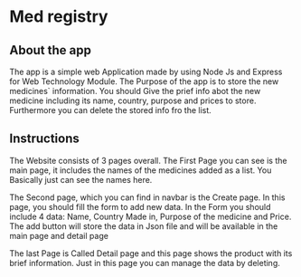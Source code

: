 # Med registry

## About the app

The app is a simple web Application made by using Node Js and Express for Web Technology Module. The Purpose of the app is to store the new medicines` information. You should Give the prief info abot the new medicine including its name, country, purpose and prices to store.
Furthermore you can delete the stored info fro the list.

## Instructions

The Website consists of 3 pages overall. The First Page you can see is the main page, it includes the names of the medicines added as a list. You Basically just can see the names here.

The Second page, which you can find in navbar is the Create page. In this page, you should fill the form to add new data. In the Form you should include 4 data: Name, Country Made in, Purpose of the medicine and Price. The add button will store the data in Json file and will be available in the main page and detail page

The last Page is Called Detail page and this page shows the product with its brief information. Just in this page you can manage the data by deleting.
